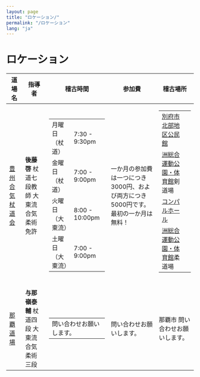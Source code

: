 ```yaml
---
layout: page
title: "ロケーション/"
permalink: "/ロケーション"
lang: "ja"
---
```


<h1 class="entry-title">ロケーション</h1>

<table class="c-location-table">
<thead>
<tr>
<th>道場名</th>
<th>指導者</th>
<th>稽古時間</th>
<th>参加費</th>
<th>稽古場所</th>
</tr>
</thead>
<tbody>
<tr>
<td><a href="#contactUs">豊州合気杖道会</a></td>
<td><strong>後藤啓</strong>
杖道七段教師
大東流合気柔術免許</td>
<td>
<table class=" alignleft">
<tbody>
<tr>
<td>月曜日（杖道）</td>
<td>7:30 - 9:30pm</td>
</tr>
<tr>
<td>金曜日（杖道）</td>
<td>7:00 - 9:00pm</td>
</tr>
<tr>
<td>火曜日（大東流）</td>
<td>8:00 - 10:00pm</td>
</tr>
<tr>
<td>土曜日（大東流）</td>
<td>7:00 - 9:00pm</td>
</tr>
</tbody>
</table>
</td>
<td>一か月の参加費は一つにつき3000円、および両方につき5000円です。最初の一か月は無料！</td>
<td>
<table>
<tbody>
<tr>
<td><a href="http://www.city.beppu.oita.jp/06sisetu/annai/05kouminkan/05-02hokubu.html">別府市北部地区公民館</a></td>
<td></td>
</tr>
<tr>
<td><a href="http://www.oita-oosukouen.com/">洲総合運動公園・体育館</a>剣道場</td>
<td></td>
</tr>
<tr>
<td><a href="http://www.compalhall.jp/">コンパルホール</a></td>
<td></td>
</tr>
<tr>
<td><a href="http://www.oita-oosukouen.com/">洲総合運動公園・体育館</a>柔道場</td>
<td></td>
</tr>
</tbody>
</table>
&nbsp;
<div></div></td>
</tr>
<tr>
<td><a href="#contactUs">那覇道場</a></td>
<td><b>与那嶺泰輔</b>
杖道四段
大東流合気柔術三段</td>
<td>
<table>
<tbody>
<tr>
<td>問い合わせお願いします。</td>
</tr>
</tbody>
</table>
</td>
<td>問い合わせお願いします。</td>
<td>那覇市
問い合わせお願いします。</td>
</tr>
</tbody>
</table>
